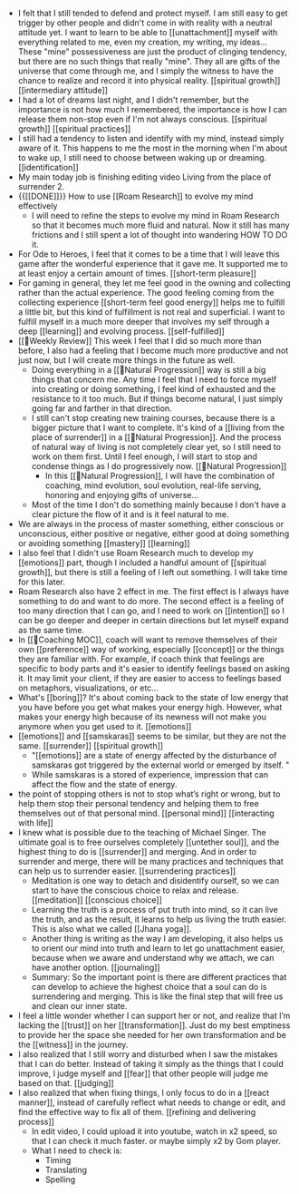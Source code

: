 - I felt that I still tended to defend and protect myself. I am still easy to get trigger by other people and didn't come in with reality with a neutral attitude yet. I want to learn to be able to [[unattachment]] myself with everything related to me, even my creation, my writing, my ideas... These "mine" possessiveness are just the product of clinging tendency, but there are no such things that really "mine". They all are gifts of the universe that come through me, and I simply the witness to have the chance to realize and record it into physical reality.  [[spiritual growth]] [[intermediary attitude]]
- I had a lot of dreams last night, and I didn't remember, but the importance is not how much I remembered, the importance is how I can release them non-stop even if I'm not always conscious. [[spiritual growth]] [[spiritual practices]]
- I still had a tendency to listen and identify with my mind, instead simply aware of it. This happens to me the most in the morning when I'm about to wake up, I still need to choose between waking up or dreaming. [[identification]]
- My main today job is finishing editing video Living from the place of surrender 2. 
- {{[[DONE]]}} How to use [[Roam Research]] to evolve my mind effectively
    - I will need to refine the steps to evolve my mind in Roam Research so that it becomes much more fluid and natural. Now it still has many frictions and I still spent a lot of thought into wandering HOW TO DO it. 
- For Ode to Heroes, I feel that it comes to be a time that I will leave this game after the wonderful experience that it gave me. It supported me to at least enjoy a certain amount of times. [[short-term pleasure]]
- For gaming in general, they let me feel good in the owning and collecting rather than the actual experience. The good feeling coming from the collecting experience [[short-term feel good energy]] helps me to fulfill a little bit, but this kind of fulfillment is not real and superficial. I want to fulfill myself in a much more deeper that involves my self through a deep [[learning]] and evolving process. [[self-fulfilled]]
- [[📝Weekly Review]] This week I feel that I did so much more than before, I also had a feeling that I become much more productive and not just now, but I will create more things in the future as well.
    - Doing everything in a [[🌱Natural Progression]] way is still a big things that concern me. Any time I feel that I need to force myself into creating or doing something, I feel kind of exhausted and the resistance to it too much. But if things become natural, I just simply going far and farther in that direction.
    - I still can't stop creating new training courses, because there is a bigger picture that I want to complete. It's kind of a [[living from the place of surrender]] in a [[🌱Natural Progression]]. And the process of natural way of living is not completely clear yet, so I still need to work on them first. Until I feel enough, I will start to stop and condense things as I do progressively now. [[🌱Natural Progression]]
        - In this [[🌱Natural Progression]], I will have the combination of coaching, mind evolution, soul evolution, real-life serving, honoring and enjoying gifts of universe...
    - Most of the time I don't do something mainly because I don't have a clear picture the flow of it and is it feel natural to me.
- We are always in the process of master something, either conscious or unconscious, either positive or negative, either good at doing something or avoiding something [[mastery]] [[learning]] 
- I also feel that I didn't use Roam Research much to develop my [[emotions]] part, though I included a handful amount of [[spiritual growth]], but there is still a feeling of I left out something. I will take time for this later.
- Roam Research also have 2 effect in me. The first effect is I always have something to do and want to do more. The second effect is a feeling of too many direction that I can go, and I need to work on [[intention]] so I can be go deeper and deeper in certain directions but let myself expand as the same time.
- In [[🧭Coaching MOC]], coach will want to remove themselves of their own [[preference]] way of working, especially [[concept]] or the things they are familiar with. For example, if coach think that feelings are specific to body parts and it's easier to identify feelings based on asking it. It may limit your client, if they are easier to access to feelings based on metaphors, visualizations, or etc...
- What's [[boring]]? It's about coming back to the state of low energy that you have before you get what makes your energy high. However, what makes your energy high because of its newness will not make you anymore when you get used to it. [[emotions]]
- [[emotions]] and [[samskaras]] seems to be similar, but they are not the same. [[surrender]] [[spiritual growth]] 
    - "[[emotions]] are a state of energy affected by the disturbance of samskaras got triggered by the external world or emerged by itself. "
    - While samskaras is a stored of experience, impression that can affect the flow and the state of energy.  
- the point of stopping others is not to stop what’s right or wrong, but to help them stop their personal tendency and helping them to free themselves out of that personal mind. [[personal mind]] [[interacting with life]]
- I knew what is possible due to the teaching of Michael Singer. The ultimate goal is to free ourselves completely [[untether soul]], and the highest thing to do is [[surrender]] and merging. And in order to surrender and merge, there will be many practices and techniques that can help us to surrender easier. [[surrendering practices]]
    - Meditation is one way to detach and disidentify ourself, so we can start to have the conscious choice to relax and release. [[meditation]] [[conscious choice]]
    - Learning the truth is a process of put truth into mind, so it can live the truth, and as the result, it learns to help us living the truth easier. This is also what we called [[Jhana yoga]].
    - Another thing is writing as the way I am developing, it also helps us to orient our mind into truth and learn to let go unattachment easier, because when we aware and understand why we attach, we can have another option. [[journaling]]
    - Summary: So the important point is there are different practices that can develop to achieve the highest choice that a soul can do is surrendering and merging. This is like the final step that will free us and clean our inner state.
- I feel a little wonder whether I can support her or not, and realize that I’m lacking the [[trust]] on her [[transformation]]. Just do my best emptiness to provide her the space she needed for her own transformation and be the [[witness]] in the journey.
- I also realized that I still worry and disturbed when I saw the mistakes that I can do better. Instead of taking it simply as the things that I could improve, I judge myself and [[fear]] that other people will judge me based on that. [[judging]]
- I also realized that when fixing things, I only focus to do in a [[react manner]], instead of carefully reflect what needs to change or edit, and find the effective way to fix all of them. [[refining and delivering process]]
    - In edit video, I could upload it into youtube, watch in x2 speed, so that I can check it much faster. or maybe simply x2 by Gom player.
    - What I need to check is:
        - Timing
        - Translating
        - Spelling
